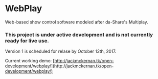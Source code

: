 # WebPlay
Web-based show control software modeled after da-Share's Multiplay.

### This project is under active development and is not currently ready for live use. ###
Version 1 is scheduled for relase by October 13th, 2017.

Current working demo: [http://jackmckernan.tk/open-development/webplay/](http://jackmckernan.tk/open-development/webplay/)

